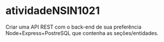 # atividadeNSIN1021
Criar uma API REST com o back-end de sua preferência Node+Express+PostreSQL que contenha as seções/entidades.
